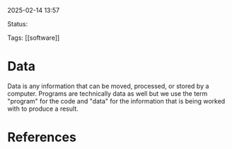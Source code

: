 2025-02-14 13:57 

Status:

Tags: [[software]] 

# Data

Data is any information that can be moved, processed, or stored by a computer. Programs are technically data as well but we use the term "program" for the code and "data" for the information that is being worked with to produce a result.
# References


